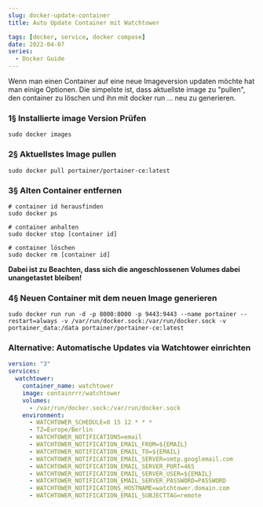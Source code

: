 ```yaml
---
slug: docker-update-container
title: Auto Update Container mit Watchtower

tags: [docker, service, docker compose]
date: 2022-04-07
series: 
  - Docker Guide
---
```


Wenn man einen Container auf eine neue Imageversion updaten möchte hat man einige Optionen.
Die simpelste ist, dass aktuellste image zu "pullen", den container zu löschen und ihn mit docker run ... neu zu generieren. 

### 1§ Installierte image Version Prüfen

`sudo docker images`

### 2§ Aktuellstes Image pullen
`sudo docker pull portainer/portainer-ce:latest`

### 3§ Alten Container entfernen

```
# container id herausfinden
sudo docker ps

# container anhalten
sudo docker stop [container id]

# container löschen
sudo docker rm [container id]
```
**Dabei ist zu Beachten, dass sich die angeschlossenen Volumes dabei unangetastet bleiben!**

### 4§ Neuen Container mit dem neuen Image generieren
`sudo docker run run -d -p 8000:8000 -p 9443:9443 --name portainer --restart=always -v /var/run/docker.sock:/var/run/docker.sock -v portainer_data:/data portainer/portainer-ce:latest`


### Alternative: Automatische Updates via Watchtower einrichten

```yaml title="docker-compose.yml"
version: "3"
services:
  watchtower:
    container_name: watchtower
    image: containrrr/watchtower
    volumes:
      - /var/run/docker.sock:/var/run/docker.sock
    environment:
      - WATCHTOWER_SCHEDULE=0 15 12 * * *
      - TZ=Europe/Berlin
      - WATCHTOWER_NOTIFICATIONS=email
      - WATCHTOWER_NOTIFICATION_EMAIL_FROM=${EMAIL}
      - WATCHTOWER_NOTIFICATION_EMAIL_TO=${EMAIL}
      - WATCHTOWER_NOTIFICATION_EMAIL_SERVER=smtp.googlemail.com
      - WATCHTOWER_NOTIFICATION_EMAIL_SERVER_PORT=465
      - WATCHTOWER_NOTIFICATION_EMAIL_SERVER_USER=${EMAIL}
      - WATCHTOWER_NOTIFICATION_EMAIL_SERVER_PASSWORD=PASSWORD
      - WATCHTOWER_NOTIFICATIONS_HOSTNAME=watchtower.domain.com
      - WATCHTOWER_NOTIFICATION_EMAIL_SUBJECTTAG=remote

```
